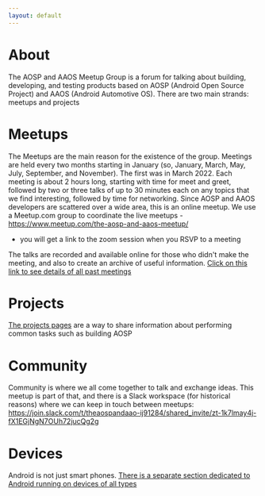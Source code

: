 ```yaml
---
layout: default
---
```


# About

The AOSP and AAOS Meetup Group is a forum for talking about building,
developing, and testing products based on AOSP (Android Open Source Project)
and AAOS (Android Automotive OS). There are two main strands: meetups and
projects


# Meetups

The Meetups are the main reason for the existence of the group.  Meetings are
held every two months starting in January (so, January, March, May, July,
September, and November). The first was in March 2022.  Each meeting is about
2 hours long, starting with time for meet and greet, followed by two or three
talks of up to 30 minutes each on any topics that we find interesting, followed
by time for networking. Since AOSP and AAOS developers are scattered over a
wide area, this is an online meetup. We use a Meetup.com group to coordinate
the live meetups - <https://www.meetup.com/the-aosp-and-aaos-meetup/>
 - you will get a link to the zoom session when you RSVP to a meeting

The talks are recorded and available online for those who didn't make the
meeting, and also to create an archive of useful information. [Click on this
link to see details of all past meetings](meetup.html)


# Projects

[The projects pages](projects.html) are a way to share information about performing
common tasks such as building AOSP


# Community

Community is where we all come together to talk and exchange ideas. This meetup
is part of that, and there is a Slack workspace (for historical reasons) where we
can keep in touch between meetups:
<https://join.slack.com/t/theaospandaao-ij91284/shared_invite/zt-1k7lmay4j-fX1EGjNgN7OUh72jucQg2g>


# Devices

Android is not just smart phones. [There is a separate section dedicated to
Android running on devices of all types](devices.html)



